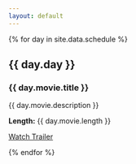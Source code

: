```yaml
---
layout: default
---
```


<div class="schedule">
  {% for day in site.data.schedule %}
    <div class="day">
      <h2>{{ day.day }}</h2>
      <div class="movie">
        <h3>{{ day.movie.title }}</h3>
        <p>{{ day.movie.description }}</p>
        <p><strong>Length:</strong> {{ day.movie.length }}</p>
        <p><a href="{{ day.movie.trailer }}" target="_blank">Watch Trailer</a></p>
      </div>
    </div>
  {% endfor %}
</div>